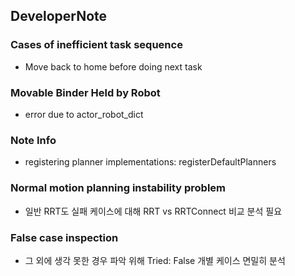 ## DeveloperNote

### Cases of inefficient task sequence
* Move back to home before doing next task


### Movable Binder Held by Robot
* error due to actor_robot_dict


### Note Info
* registering planner implementations: registerDefaultPlanners
 
 
### Normal motion planning instability problem
- 일반 RRT도 실패 케이스에 대해 RRT vs RRTConnect 비교 분석 필요
 
 
### False case inspection
- 그 외에 생각 못한 경우 파악 위해 Tried: False 개별 케이스 면밀히 분석
 